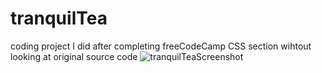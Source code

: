 # tranquilTea
coding project I did after completing freeCodeCamp CSS section wihtout looking at original source code
![tranquilTeaScreenshot](https://github.com/ericperez13/tranquilTea/assets/137220167/076732be-82a5-4a05-b969-44c10d460f9d)
